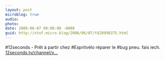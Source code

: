 ```yaml
---
layout: post
microblog: true
audio: 
photo: 
date: 2008-06-07 00:00:00 -0000
guid: http://xtof.micro.blog/2008/06/07/t828998375.html
---
```

#12seconds - Prêt à partir chez #Espritvélo réparer le #bug pneu. fais iech. [12seconds.tv/channel/x...](http://12seconds.tv/channel/xtof/1749)
